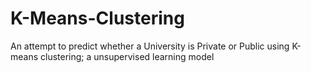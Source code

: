 # K-Means-Clustering
An attempt to predict whether a University is Private or Public using K-means clustering; a unsupervised learning model

